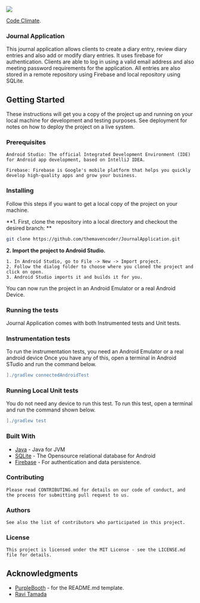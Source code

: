 <img src="https://api.codeclimate.com/v1/badges/38320312fdc180159372/maintainability" /> 

[Code Climate](https://codeclimate.com/github/themavencoder/JournalApplication/maintainability).	

###	Journal Application ###

This journal application allows clients to create a diary entry, review diary entries and also add or modify diary entries. It uses firebase for authentication. Clients are able to log in using a valid email address and also meeting password requirements for the application. All entries are also stored in a remote repository using Firebase and local repository using SQLite.


##	Getting Started  ##

These instructions will get you a copy of the project up and running on your local machine for development and testing purposes. See deployment for notes on how to deploy the project on a live system.

###	Prerequisites	###
```
Android Studio: The official Integrated Development Environment (IDE) for Android app development, based on IntelliJ IDEA.

Firebase: Firebase is Google's mobile platform that helps you quickly develop high-quality apps and grow your business.
```
###	Installing  ###

Follow this steps if you want to get a local copy of the project on your machine. 

**1. First, clone the repository into a local directory and checkout the desired
branch: **
```sh
git clone https://github.com/themavencoder/JournalApplication.git

```
**2. Import the project to Android Studio.**

	1. In Android Studio, go to File -> New -> Import project.
	2. Follow the dialog folder to choose where you cloned the project and click on open.
	3. Android Studio imports it and builds it for you.


You can now run the project in an Android Emulator or a real Android Device.

### Running the tests	###

Journal Application comes with both Instrumented tests and Unit tests.

### Instrumentation tests ###

To run the instrumentation tests, you need an Android Emulator or a real android device Once you have any of this, open a terminal in Android STudio and run the command below.

```gradle
]./gradlew connectedAndroidTest
```
		 

### Running Local Unit tests

You do not need any device to run this test. To run this test, open a terminal and run the command shown below. 


```gradle
]./gradlew test
```


### Built With


- [Java](https://java.com) - Java for JVM
- [SQLite](https://developer.android.com/training/data-storage/sqlite) - The Opensource relational database for Android
- [Firebase](https://firebase.google.com/) - For authentication and data persistence.

### Contributing

	Please read CONTRIBUTING.md for details on our code of conduct, and the process for submitting pull request to us. 

###	Authors

	See also the list of contributors who participated in this project.

### License
	
	This project is licensed under the MIT License - see the LICENSE.md file for details.

##	Acknowledgments
- [PurpleBooth](https://firebase.google.com/) - for the README.md template.
- [Ravi Tamada](https://www.androidhive.info/)
	

